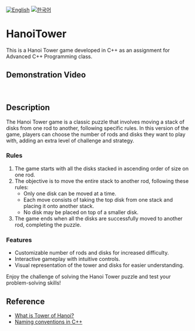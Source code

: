[![English](https://img.shields.io/badge/lang-English-blue.svg)](https://github.com/juho-creator/HanoiTower/blob/main/README.md)
[![한국어](https://img.shields.io/badge/lang-한국어-red.svg)](https://github.com/juho-creator/HanoiTower/blob/main/README.KR.md)

# HanoiTower
This is a Hanoi Tower game developed in C++ as an assignment for Advanced C++ Programming class.

## Demonstration Video
</br>

## Description

The Hanoi Tower game is a classic puzzle that involves moving a stack of disks from one rod to another, following specific rules. In this version of the game, players can choose the number of rods and disks they want to play with, adding an extra level of challenge and strategy.
</br>


### Rules
1. The game starts with all the disks stacked in ascending order of size on one rod.
2. The objective is to move the entire stack to another rod, following these rules:
   - Only one disk can be moved at a time.
   - Each move consists of taking the top disk from one stack and placing it onto another stack.
   - No disk may be placed on top of a smaller disk.
3. The game ends when all the disks are successfully moved to another rod, completing the puzzle.

### Features
- Customizable number of rods and disks for increased difficulty.
- Interactive gameplay with intuitive controls.
- Visual representation of the tower and disks for easier understanding.

Enjoy the challenge of solving the Hanoi Tower puzzle and test your problem-solving skills!
</br>






## Reference
- [What is Tower of Hanoi?](https://en.wikipedia.org/wiki/Tower_of_Hanoi)
- [Naming conventions in C++](https://www.geeksforgeeks.org/naming-convention-in-c/)


